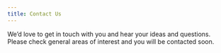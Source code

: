 ```yaml
---
title: Contact Us
---
```

We’d love to get in touch with you and hear your ideas and
questions.  Please check general areas of interest and you will be contacted soon.
